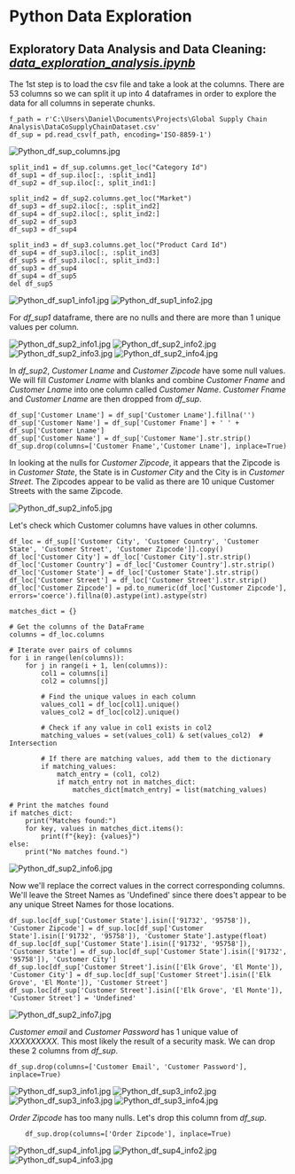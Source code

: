 # Python Data Exploration

## Exploratory Data Analysis and Data Cleaning: *[data_exploration_analysis.ipynb](https://github.com/danvuk567/Global-Supply-Chain-Analysis/blob/main/Python-Data-Exploration/data_exploration_analysis.ipynb)*

The 1st step is to load the csv file and take a look at the columns. There are 53 columns so we can split it up into 4 dataframes in order to explore the data for all columns in seperate chunks.

    f_path = r'C:\Users\Daniel\Documents\Projects\Global Supply Chain Analysis\DataCoSupplyChainDataset.csv'
    df_sup = pd.read_csv(f_path, encoding='ISO-8859-1')

![Python_df_sup_columns.jpg](https://github.com/danvuk567/Global-Supply-Chain-Analysis/blob/main/images/Python_df_sup_columns.jpg?raw=true)

    split_ind1 = df_sup.columns.get_loc("Category Id")
    df_sup1 = df_sup.iloc[:, :split_ind1] 
    df_sup2 = df_sup.iloc[:, split_ind1:]

    split_ind2 = df_sup2.columns.get_loc("Market")
    df_sup3 = df_sup2.iloc[:, :split_ind2] 
    df_sup4 = df_sup2.iloc[:, split_ind2:]
    df_sup2 = df_sup3
    df_sup3 = df_sup4

    split_ind3 = df_sup3.columns.get_loc("Product Card Id")
    df_sup4 = df_sup3.iloc[:, :split_ind3]
    df_sup5 = df_sup3.iloc[:, split_ind3:]
    df_sup3 = df_sup4
    df_sup4 = df_sup5
    del df_sup5

![Python_df_sup1_info1.jpg](https://github.com/danvuk567/Global-Supply-Chain-Analysis/blob/main/images/Python_df_sup1_info1.jpg?raw=true)
![Python_df_sup1_info2.jpg](https://github.com/danvuk567/Global-Supply-Chain-Analysis/blob/main/images/Python_df_sup1_info2.jpg?raw=true)

For *df_sup1* dataframe, there are no nulls and there are more than 1 unique values per column. 

![Python_df_sup2_info1.jpg](https://github.com/danvuk567/Global-Supply-Chain-Analysis/blob/main/images/Python_df_sup2_info1.jpg?raw=true)
![Python_df_sup2_info2.jpg](https://github.com/danvuk567/Global-Supply-Chain-Analysis/blob/main/images/Python_df_sup2_info2.jpg?raw=true)
![Python_df_sup2_info3.jpg](https://github.com/danvuk567/Global-Supply-Chain-Analysis/blob/main/images/Python_df_sup2_info3.jpg?raw=true)
![Python_df_sup2_info4.jpg](https://github.com/danvuk567/Global-Supply-Chain-Analysis/blob/main/images/Python_df_sup2_info4.jpg?raw=true)

In *df_sup2*, *Customer Lname* and *Customer Zipcode* have some null values. We will fill *Customer Lname* with blanks and combine *Customer Fname* and *Customer Lname* into one column called *Customer Name*. *Customer Fname* and *Customer Lname* are then dropped from *df_sup*.

    df_sup['Customer Lname'] = df_sup['Customer Lname'].fillna('')
    df_sup['Customer Name'] = df_sup['Customer Fname'] + ' ' + df_sup['Customer Lname']
    df_sup['Customer Name'] = df_sup['Customer Name'].str.strip()
    df_sup.drop(columns=['Customer Fname','Customer Lname'], inplace=True)

In looking at the nulls for *Customer Zipcode*, it appears that the Zipcode is in *Customer State*, the State is in *Customer City* and the City is in *Customer Street*. The Zipcodes appear to be valid as there are 10 unique Customer Streets with the same Zipcode.

![Python_df_sup2_info5.jpg](https://github.com/danvuk567/Global-Supply-Chain-Analysis/blob/main/images/Python_df_sup2_info5.jpg?raw=true)

Let's check which Customer columns have values in other columns. 

    df_loc = df_sup[['Customer City', 'Customer Country', 'Customer State', 'Customer Street', 'Customer Zipcode']].copy()
    df_loc['Customer City'] = df_loc['Customer City'].str.strip()
    df_loc['Customer Country'] = df_loc['Customer Country'].str.strip()
    df_loc['Customer State'] = df_loc['Customer State'].str.strip()
    df_loc['Customer Street'] = df_loc['Customer Street'].str.strip()
    df_loc['Customer Zipcode'] = pd.to_numeric(df_loc['Customer Zipcode'], errors='coerce').fillna(0).astype(int).astype(str)

    matches_dict = {}

    # Get the columns of the DataFrame
    columns = df_loc.columns

    # Iterate over pairs of columns
    for i in range(len(columns)):
        for j in range(i + 1, len(columns)):
            col1 = columns[i]
            col2 = columns[j]

            # Find the unique values in each column
            values_col1 = df_loc[col1].unique()
            values_col2 = df_loc[col2].unique()

            # Check if any value in col1 exists in col2
            matching_values = set(values_col1) & set(values_col2)  # Intersection

            # If there are matching values, add them to the dictionary
            if matching_values:
                match_entry = (col1, col2)
                if match_entry not in matches_dict:
                    matches_dict[match_entry] = list(matching_values)

    # Print the matches found
    if matches_dict:
        print("Matches found:")
        for key, values in matches_dict.items():
            print(f"{key}: {values}")
    else:
        print("No matches found.")

![Python_df_sup2_info6.jpg](https://github.com/danvuk567/Global-Supply-Chain-Analysis/blob/main/images/Python_df_sup2_info6.jpg?raw=true)

Now we'll replace the correct values in the correct corresponding columns. We'll leave the Street Names as 'Undefined' since there does't appear to be any unique Street Names for those locations.

    df_sup.loc[df_sup['Customer State'].isin(['91732', '95758']), 'Customer Zipcode'] = df_sup.loc[df_sup['Customer State'].isin(['91732', '95758']), 'Customer State'].astype(float)
    df_sup.loc[df_sup['Customer State'].isin(['91732', '95758']), 'Customer State'] = df_sup.loc[df_sup['Customer State'].isin(['91732', '95758']), 'Customer City']
    df_sup.loc[df_sup['Customer Street'].isin(['Elk Grove', 'El Monte']), 'Customer City'] = df_sup.loc[df_sup['Customer Street'].isin(['Elk Grove', 'El Monte']), 'Customer Street']
    df_sup.loc[df_sup['Customer Street'].isin(['Elk Grove', 'El Monte']), 'Customer Street'] = 'Undefined'

![Python_df_sup2_info7.jpg](https://github.com/danvuk567/Global-Supply-Chain-Analysis/blob/main/images/Python_df_sup2_info7.jpg?raw=true)

*Customer email* and *Customer Password* has 1 unique value of *XXXXXXXXX*. This most likely the result of a security mask. We can drop these 2 columns from *df_sup*.

    df_sup.drop(columns=['Customer Email', 'Customer Password'], inplace=True)

![Python_df_sup3_info1.jpg](https://github.com/danvuk567/Global-Supply-Chain-Analysis/blob/main/images/Python_df_sup3_info1.jpg?raw=true)
![Python_df_sup3_info2.jpg](https://github.com/danvuk567/Global-Supply-Chain-Analysis/blob/main/images/Python_df_sup3_info2.jpg?raw=true)
![Python_df_sup3_info3.jpg](https://github.com/danvuk567/Global-Supply-Chain-Analysis/blob/main/images/Python_df_sup3_info3.jpg?raw=true)
![Python_df_sup3_info4.jpg](https://github.com/danvuk567/Global-Supply-Chain-Analysis/blob/main/images/Python_df_sup3_info4.jpg?raw=true)

*Order Zipcode* has too many nulls. Let's drop this column from *df_sup*.

        df_sup.drop(columns=['Order Zipcode'], inplace=True)

![Python_df_sup4_info1.jpg](https://github.com/danvuk567/Global-Supply-Chain-Analysis/blob/main/images/Python_df_sup4_info1.jpg?raw=true)
![Python_df_sup4_info2.jpg](https://github.com/danvuk567/Global-Supply-Chain-Analysis/blob/main/images/Python_df_sup4_info2.jpg?raw=true)
![Python_df_sup4_info3.jpg](https://github.com/danvuk567/Global-Supply-Chain-Analysis/blob/main/images/Python_df_sup4_info3.jpg?raw=true)



